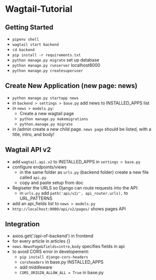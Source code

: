 # Wagtail-Tutorial

## Getting Started
- `pipenv shell`
- `wagtail start backend` 
- `cd backend`
- `pip install -r requirements.txt`
- `python manage.py migrate` set up database
- `python manage.py runserver` localhost8000
- `python manage.py createsuperuser`

## Create New Application (new page: news)
- `python manage.py startapp news`
- in `backend > settings > base.py` add news to INSTALLED_APPS list
- in `news > models.py`:
    - Create a new wagtail page
    - `python manage.py makemigrations`
    - `python.manage.py migrate`
- in /admin create a new child page. `news page` should be listed, with a title, intro, and body!

## Wagtail API v2
- add `wagtail.api.v2` to INSTALLED_APPS in `settings > base.py`
- configure endpoints/views
    - in the same folder as `urls.py` (backend folder) create a new file called `api.py`
    - copy and paste setup from doc
- Regiseter the URLS so Django can route requests into the API:
    - in `urls.py` add `path('api/v2/', api_router.urls),` to URL_PATTERNS
- add an api_fields list to `news > models.py`
- `http://localhost:8000/api/v2/pages/` shows pages API

## Integration
- axios.get('/api-of-backend') in frontend
- for every article in articles {}
- `news.NewsPage&fields=intro,body` specifies fields in api
- to avoid CORS error in developement: 
    - `pip install django-cors-headers`
    - `corsheaders` in base.py INSTALLED_APPS
    - add middleware
    - `CORS_ORIGIN_ALLOW_ALL = True` in base.py 
